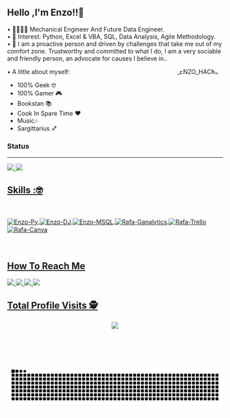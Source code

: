 


## Hello ,I'm  Enzo!!👋 </h2>


•	👨‍🎓👨‍💻 Mechanical Engineer And Future Data Engineer.<br>
•	🎯 Interest: Python, Excel & VBA, SQL, Data Analysis, Agile Methodology.<br>
•	🦊 I am a proactive person and driven by challenges that take me out of my comfort zone. Trustworthy and committed to what I do, I am a very sociable and friendly person, an advocate for causes I believe in..<br>

<img align="right" alt="ENZO_HACKER" height="200" style="border-radius:40px;" src="https://media.discordapp.net/attachments/884254032917573652/884254147598241812/ENZO_HACKER.gif">   

• A little about myself:
- 100% Geek 🤓
- 100% Gamer 🎮
- Bookstan 📚
- Cook In Spare Time ♥️
- Music🎶
- Sargittarius ♐


### Status
----
   
<a href="https://github.com/EnzoDev97/EnzoDev97">
<img height="150em" src="https://github-readme-stats.vercel.app/api?username=EnzoDev97&show_icons=true&theme=radical&include_all_commits=true&count_private=true"/>
<img height="150em" src="https://github-readme-stats.vercel.app/api/top-langs/?username=EnzoDev97&layout=compact&langs_count=8&theme=radical"/>
</div>



## Skills :🤓

</div>
<div style="display: inline_block"><br>
 </div>
<div style="display: inline_block"><br>
  <img align="center" alt="Enzo-Py"  src="https://img.shields.io/badge/Python-3776AB?style=for-the-badge&logo=python&logoColor=white">
  <img align="center" alt="Enzo-DJ" " src="https://img.shields.io/badge/Django-092E20?style=for-the-badge&logo=django&logoColor=white">
  <img align="center" alt="Enzo-MSQL"  src="https://img.shields.io/badge/MySQL-00000F?style=for-the-badge&logo=mysql&logoColor=white">
  <img align="center" alt="Rafa-Ganalytics"  src="https://img.shields.io/badge/Google%20Analytics-E37400?style=for-the-badge&logo=google%20analytics&logoColor=white">
  <img align="center" alt="Rafa-Trello"  src="https://img.shields.io/badge/Trello-0052CC?style=for-the-badge&logo=trello&logoColor=white">
  <img align="center" alt="Rafa-Canva"  src="https://img.shields.io/badge/Canva-%2300C4CC.svg?&style=for-the-badge&logo=Canva&logoColor=white">

</div>
 </div>
    <br> <br>

##  How To Reach Me 

<div> 
  <a href = "mailto:enzo.eng_97@hotmail.com"><img src="https://img.shields.io/badge/Microsoft_Outlook-0078D4?style=for-the-badge&logo=microsoft-outlook&logoColor=white">  
  <a href = "mailto:enzoeng97@gmail.com"><img src="https://img.shields.io/badge/Gmail-D14836?style=for-the-badge&logo=gmail&logoColor=white">
  <a href="https://www.linkedin.com/in/enzo-santos-b20766164" target="_blank"><img src="https://img.shields.io/badge/-LinkedIn-%230077B5?style=for-the-badge&logo=linkedin&logoColor=white" target="_blank">
  <a href="EnzoDev97#3149" target="_blank"><img src="https://img.shields.io/badge/Discord-7289DA?style=for-the-badge&logo=discord&logoColor=white">
                                                                                                                                                  
  </div>
                                                                                                                                                 


 ## Total Profile Visits :detective: <br>
 <p align="center"> 
   <img alingn="center" src="https://profile-counter.glitch.me/EnzoDev97/count.svg" />
 </p>
       
  <br> <br> <br> <br>
 ![Snake animation](https://github.com/EnzoDev97/EnzoDev97/blob/output/github-contribution-grid-snake.svg)
 
</p>


